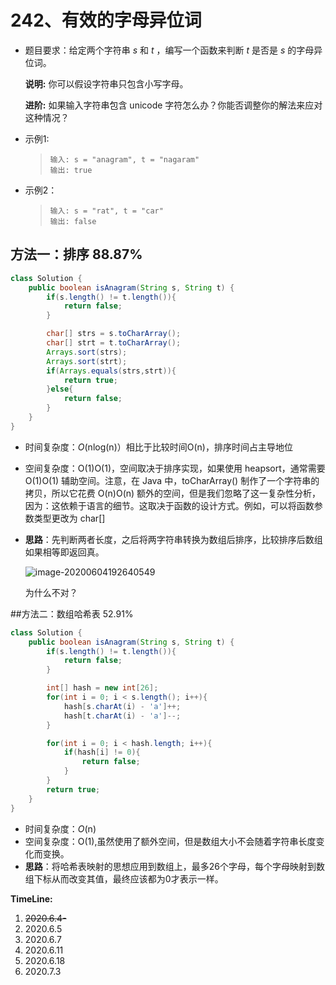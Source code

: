 # 242、有效的字母异位词

- 题目要求：给定两个字符串 *s* 和 *t* ，编写一个函数来判断 *t* 是否是 *s* 的字母异位词。

  **说明:**
  你可以假设字符串只包含小写字母。

  **进阶:**
  如果输入字符串包含 unicode 字符怎么办？你能否调整你的解法来应对这种情况？

- 示例1:

  > ```
  > 输入: s = "anagram", t = "nagaram"
  > 输出: true
  > ```

- 示例2：

  >```
  >输入: s = "rat", t = "car"
  >输出: false
  >```

## 方法一：排序  88.87%

```java
class Solution {
    public boolean isAnagram(String s, String t) {
        if(s.length() != t.length()){
            return false;
        }

        char[] strs = s.toCharArray();
        char[] strt = t.toCharArray();
        Arrays.sort(strs);
        Arrays.sort(strt);
        if(Arrays.equals(strs,strt)){
            return true;
        }else{
            return false;
        }
    }
}
```

- 时间复杂度：*O*(nlog(n)）相比于比较时间O(n)，排序时间占主导地位

- 空间复杂度：O(1)O(1)，空间取决于排序实现，如果使用 heapsort，通常需要 O(1)O(1) 辅助空间。注意，在 Java 中，toCharArray() 制作了一个字符串的拷贝，所以它花费 O(n)O(n) 额外的空间，但是我们忽略了这一复杂性分析，因为：这依赖于语言的细节。这取决于函数的设计方式。例如，可以将函数参数类型更改为 char[]

- **思路**：先判断两者长度，之后将两字符串转换为数组后排序，比较排序后数组如果相等即返回真。

  ![image-20200604192640549](C:\Users\62356\AppData\Roaming\Typora\typora-user-images\image-20200604192640549.png)

  为什么不对？

##方法二：数组哈希表   52.91%

```java
class Solution {
    public boolean isAnagram(String s, String t) {
        if(s.length() != t.length()){
            return false;
        }

        int[] hash = new int[26];
        for(int i = 0; i < s.length(); i++){
            hash[s.charAt(i) - 'a']++;
            hash[t.charAt(i) - 'a']--;
        }

        for(int i = 0; i < hash.length; i++){
            if(hash[i] != 0){
                return false;
            }
        }
        return true;
    }
}
```

- 时间复杂度：*O*(n)
- 空间复杂度：O(1),虽然使用了额外空间，但是数组大小不会随着字符串长度变化而变换。
- **思路**：将哈希表映射的思想应用到数组上，最多26个字母，每个字母映射到数组下标从而改变其值，最终应该都为0才表示一样。

**TimeLine:**

1. ~~2020.6.4-~~
2. 2020.6.5
3. 2020.6.7
4. 2020.6.11
5. 2020.6.18
6. 2020.7.3